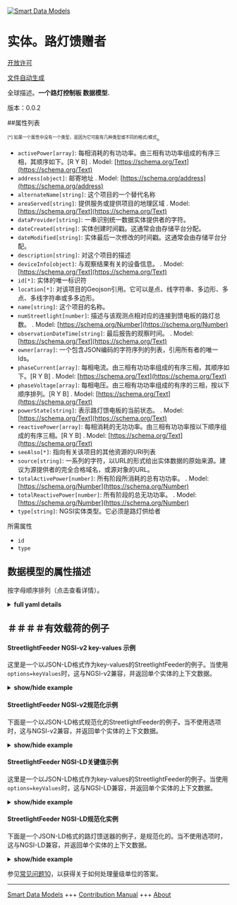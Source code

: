 <!-- 10-Header -->  
[![Smart Data Models](https://smartdatamodels.org/wp-content/uploads/2022/01/SmartDataModels_logo.png "Logo")](https://smartdatamodels.org)  
实体。路灯馈赠者  
========<!-- /10-Header -->  
<!-- 15-License -->  
[开放许可](https://github.com/smart-data-models//dataModel.Streetlighting/blob/master/StreetlightFeeder/LICENSE.md)  
[文件自动生成](https://docs.google.com/presentation/d/e/2PACX-1vTs-Ng5dIAwkg91oTTUdt8ua7woBXhPnwavZ0FxgR8BsAI_Ek3C5q97Nd94HS8KhP-r_quD4H0fgyt3/pub?start=false&loop=false&delayms=3000#slide=id.gb715ace035_0_60)  
<!-- /15-License -->  
<!-- 20-Description -->  
全球描述。**一个路灯控制板 数据模型.**  
版本：0.0.2  
<!-- /20-Description -->  
<!-- 30-PropertiesList -->  

##属性列表  

<sup><sub>[*] 如果一个属性中没有一个类型，是因为它可能有几种类型或不同的格式/模式</sub></sup>。  
- `activePower[array]`: 每相消耗的有功功率。由三相有功功率组成的有序三相，其顺序如下。[R Y B]  . Model: [https://schema.org/Text](https://schema.org/Text)- `address[object]`: 邮寄地址  . Model: [https://schema.org/address](https://schema.org/address)- `alternateName[string]`: 这个项目的一个替代名称  - `areaServed[string]`: 提供服务或提供项目的地理区域  . Model: [https://schema.org/Text](https://schema.org/Text)- `dataProvider[string]`: 一串识别统一数据实体提供者的字符。  - `dateCreated[string]`: 实体创建时间戳。这通常会由存储平台分配。  - `dateModified[string]`: 实体最后一次修改的时间戳。这通常会由存储平台分配。  - `description[string]`: 对这个项目的描述  - `deviceInfo[object]`: 与观察结果有关的设备信息。  . Model: [https://schema.org/Text](https://schema.org/Text)- `id[*]`: 实体的唯一标识符  - `location[*]`: 对该项目的Geojson引用。它可以是点、线字符串、多边形、多点、多线字符串或多多边形。  - `name[string]`: 这个项目的名称。  - `numStreetlight[number]`: 描述与该观测点相对应的连接到馈电板的路灯总数。  . Model: [https://schema.org/Number](https://schema.org/Number)- `observationDateTime[string]`: 最后报告的观察时间。  . Model: [https://schema.org/Text](https://schema.org/Text)- `owner[array]`: 一个包含JSON编码的字符序列的列表，引用所有者的唯一Ids。  - `phaseCurrent[array]`: 每相电流。由三相有功功率组成的有序三相，其顺序如下。[R Y B]  . Model: [https://schema.org/Text](https://schema.org/Text)- `phaseVoltage[array]`: 每相电压。由三相有功功率组成的有序的三相，按以下顺序排列。[R Y B]  . Model: [https://schema.org/Text](https://schema.org/Text)- `powerState[string]`: 表示路灯馈电板的当前状态。  . Model: [https://schema.org/Text](https://schema.org/Text)- `reactivePower[array]`: 每相消耗的无功功率。由三相有功功率按以下顺序组成的有序三相。[R Y B]  . Model: [https://schema.org/Text](https://schema.org/Text)- `seeAlso[*]`: 指向有关该项目的其他资源的URI列表  - `source[string]`: 一系列的字符，以URL的形式给出实体数据的原始来源。建议为源提供者的完全合格域名，或源对象的URL。  - `totalActivePower[number]`: 所有阶段所消耗的总有功功率。  . Model: [https://schema.org/Number](https://schema.org/Number)- `totalReactivePower[number]`: 所有阶段的总无功功率。  . Model: [https://schema.org/Number](https://schema.org/Number)- `type[string]`: NGSI实体类型。它必须是路灯供给者  <!-- /30-PropertiesList -->  
<!-- 35-RequiredProperties -->  
所需属性  
- `id`  - `type`  <!-- /35-RequiredProperties -->  
<!-- 40-RequiredProperties -->  
<!-- /40-RequiredProperties -->  
<!-- 50-DataModelHeader -->  
## 数据模型的属性描述  
按字母顺序排列（点击查看详情）。  
<!-- /50-DataModelHeader -->  
<!-- 60-ModelYaml -->  
<details><summary><strong>full yaml details</strong></summary>    
```yaml  
StreetlightFeeder:    
  description: 'A streetlight control panel Data Model.'    
  properties:    
    activePower:    
      description: 'Active power consumed per phase. Ordered triple comprising of active power from three phases in the following order: [R Y B]'    
      items:    
        minItems: 3    
        type: number    
      type: array    
      x-ngsi:    
        model: https://schema.org/Text    
        type: Property    
    address:    
      description: 'The mailing address'    
      properties:    
        addressCountry:    
          description: 'Property. The country. For example, Spain. Model:''https://schema.org/addressCountry'''    
          type: string    
        addressLocality:    
          description: 'Property. The locality in which the street address is, and which is in the region. Model:''https://schema.org/addressLocality'''    
          type: string    
        addressRegion:    
          description: 'Property. The region in which the locality is, and which is in the country. Model:''https://schema.org/addressRegion'''    
          type: string    
        postOfficeBoxNumber:    
          description: 'Property. The post office box number for PO box addresses. For example, 03578. Model:''https://schema.org/postOfficeBoxNumber'''    
          type: string    
        postalCode:    
          description: 'Property. The postal code. For example, 24004. Model:''https://schema.org/https://schema.org/postalCode'''    
          type: string    
        streetAddress:    
          description: 'Property. The street address. Model:''https://schema.org/streetAddress'''    
          type: string    
      type: object    
      x-ngsi:    
        model: https://schema.org/address    
        type: Property    
    alternateName:    
      description: 'An alternative name for this item'    
      type: string    
      x-ngsi:    
        type: Property    
    areaServed:    
      description: 'The geographic area where a service or offered item is provided'    
      type: string    
      x-ngsi:    
        model: https://schema.org/Text    
        type: Property    
    dataProvider:    
      description: 'A sequence of characters identifying the provider of the harmonised data entity.'    
      type: string    
      x-ngsi:    
        type: Property    
    dateCreated:    
      description: 'Entity creation timestamp. This will usually be allocated by the storage platform.'    
      format: date-time    
      type: string    
      x-ngsi:    
        type: Property    
    dateModified:    
      description: 'Timestamp of the last modification of the entity. This will usually be allocated by the storage platform.'    
      format: date-time    
      type: string    
      x-ngsi:    
        type: Property    
    description:    
      description: 'A description of this item'    
      type: string    
      x-ngsi:    
        type: Property    
    deviceInfo:    
      description: 'Information about the device associated with the observations.'    
      properties:    
        deviceBatteryStatus:    
          description: 'Property. Model:''https://schema.org/Text''. Gives the Battery charging status of the reporting device(Connected, Disconnected).'    
          type: string    
        deviceId:    
          description: 'Property. Model:''https://schema.org/Text''. Device ID of the physical sensor/ measurement station corresponding to this observation.'    
          type: string    
        deviceModel:    
          description: 'Property. Model:''https://schema.org/Text''. Describes the information of the device, sensor or system in consideration.'    
          properties:    
            brandName:    
              description: 'Property. Model:''https://schema.org/Text''. Name of the brand associated with an entity, e.g., sensor, device etc.'    
              type: string    
            manufacturerName:    
              description: 'Property. Model:''https://schema.org/Text''. Name of the manufacturer associated with an entity, e.g., sensor, device etc.'    
              type: string    
            modelName:    
              description: 'Property. Model:''https://schema.org/Text''. Name of a specific model associated with an entity, e.g., sensor, device etc.'    
              type: string    
            modelURL:    
              description: 'Property. Model:''https://schema.org/Text''. URL providing further information of a specific model associated with an entity, e.g., sensor, device etc.'    
              type: string    
          type: object    
        deviceName:    
          description: 'Property. Model:''https://schema.org/Text''. Device Name or Station name of the sensor device/station corresponding to this observation.'    
          type: string    
        deviceSimNumber:    
          description: 'Property. Model:''https://schema.org/Text''. Gives the sim number of the device in the waste management vehicle.'    
          type: string    
        measurand:    
          description: 'Property. Model:''https://schema.org/Text''. Property/properties sensed/observed/measured by the device.'    
          type: string    
        rfId:    
          description: 'Property. Model:''https://schema.org/Text''. Gives the ID of the RFID reader.'    
          type: string    
      type: object    
      x-ngsi:    
        model: https://schema.org/Text    
        type: Property    
    id:    
      anyOf: &streetlightfeeder_-_properties_-_owner_-_items_-_anyof    
        - description: 'Property. Identifier format of any NGSI entity'    
          maxLength: 256    
          minLength: 1    
          pattern: ^[\w\-\.\{\}\$\+\*\[\]`|~^@!,:\\]+$    
          type: string    
        - description: 'Property. Identifier format of any NGSI entity'    
          format: uri    
          type: string    
      description: 'Unique identifier of the entity'    
      x-ngsi:    
        type: Property    
    location:    
      description: 'Geojson reference to the item. It can be Point, LineString, Polygon, MultiPoint, MultiLineString or MultiPolygon'    
      oneOf:    
        - description: 'Geoproperty. Geojson reference to the item. Point'    
          properties:    
            bbox:    
              items:    
                type: number    
              minItems: 4    
              type: array    
            coordinates:    
              items:    
                type: number    
              minItems: 2    
              type: array    
            type:    
              enum:    
                - Point    
              type: string    
          required:    
            - type    
            - coordinates    
          title: 'GeoJSON Point'    
          type: object    
        - description: 'Geoproperty. Geojson reference to the item. LineString'    
          properties:    
            bbox:    
              items:    
                type: number    
              minItems: 4    
              type: array    
            coordinates:    
              items:    
                items:    
                  type: number    
                minItems: 2    
                type: array    
              minItems: 2    
              type: array    
            type:    
              enum:    
                - LineString    
              type: string    
          required:    
            - type    
            - coordinates    
          title: 'GeoJSON LineString'    
          type: object    
        - description: 'Geoproperty. Geojson reference to the item. Polygon'    
          properties:    
            bbox:    
              items:    
                type: number    
              minItems: 4    
              type: array    
            coordinates:    
              items:    
                items:    
                  items:    
                    type: number    
                  minItems: 2    
                  type: array    
                minItems: 4    
                type: array    
              type: array    
            type:    
              enum:    
                - Polygon    
              type: string    
          required:    
            - type    
            - coordinates    
          title: 'GeoJSON Polygon'    
          type: object    
        - description: 'Geoproperty. Geojson reference to the item. MultiPoint'    
          properties:    
            bbox:    
              items:    
                type: number    
              minItems: 4    
              type: array    
            coordinates:    
              items:    
                items:    
                  type: number    
                minItems: 2    
                type: array    
              type: array    
            type:    
              enum:    
                - MultiPoint    
              type: string    
          required:    
            - type    
            - coordinates    
          title: 'GeoJSON MultiPoint'    
          type: object    
        - description: 'Geoproperty. Geojson reference to the item. MultiLineString'    
          properties:    
            bbox:    
              items:    
                type: number    
              minItems: 4    
              type: array    
            coordinates:    
              items:    
                items:    
                  items:    
                    type: number    
                  minItems: 2    
                  type: array    
                minItems: 2    
                type: array    
              type: array    
            type:    
              enum:    
                - MultiLineString    
              type: string    
          required:    
            - type    
            - coordinates    
          title: 'GeoJSON MultiLineString'    
          type: object    
        - description: 'Geoproperty. Geojson reference to the item. MultiLineString'    
          properties:    
            bbox:    
              items:    
                type: number    
              minItems: 4    
              type: array    
            coordinates:    
              items:    
                items:    
                  items:    
                    items:    
                      type: number    
                    minItems: 2    
                    type: array    
                  minItems: 4    
                  type: array    
                type: array    
              type: array    
            type:    
              enum:    
                - MultiPolygon    
              type: string    
          required:    
            - type    
            - coordinates    
          title: 'GeoJSON MultiPolygon'    
          type: object    
      x-ngsi:    
        type: Geoproperty    
    name:    
      description: 'The name of this item.'    
      type: string    
      x-ngsi:    
        type: Property    
    numStreetlight:    
      description: 'Describes the total number of streetlights connected to the feeder panel corresponding to this observation.'    
      type: number    
      x-ngsi:    
        model: https://schema.org/Number    
        type: Property    
    observationDateTime:    
      description: 'Last reported time of observation.'    
      format: date-time    
      type: string    
      x-ngsi:    
        model: https://schema.org/Text    
        type: Property    
    owner:    
      description: 'A List containing a JSON encoded sequence of characters referencing the unique Ids of the owner(s)'    
      items:    
        anyOf: *streetlightfeeder_-_properties_-_owner_-_items_-_anyof    
        description: 'Property. Unique identifier of the entity'    
      type: array    
      x-ngsi:    
        type: Property    
    phaseCurrent:    
      description: 'Current per phase. Ordered triple comprising of active power from three phases in the following order: [R Y B]'    
      items:    
        minItems: 3    
        type: number    
      type: array    
      x-ngsi:    
        model: https://schema.org/Text    
        type: Property    
    phaseVoltage:    
      description: 'Voltage per phase. Ordered triple comprising of active power from three phases in the following order: [R Y B]'    
      items:    
        minItems: 3    
        type: number    
      type: array    
      x-ngsi:    
        model: https://schema.org/Text    
        type: Property    
    powerState:    
      description: 'Indicates the current status of the streetlight feeder panel.'    
      type: string    
      x-ngsi:    
        model: https://schema.org/Text    
        type: Property    
    reactivePower:    
      description: 'Reactive power consumed per phase. Ordered triple comprising of active power from three phases in the following order: [R Y B]'    
      items:    
        minItems: 3    
        type: number    
      type: array    
      x-ngsi:    
        model: https://schema.org/Text    
        type: Property    
    seeAlso:    
      description: 'list of uri pointing to additional resources about the item'    
      oneOf:    
        - items:    
            format: uri    
            type: string    
          minItems: 1    
          type: array    
        - format: uri    
          type: string    
      x-ngsi:    
        type: Property    
    source:    
      description: 'A sequence of characters giving the original source of the entity data as a URL. Recommended to be the fully qualified domain name of the source provider, or the URL to the source object.'    
      type: string    
      x-ngsi:    
        type: Property    
    totalActivePower:    
      description: 'Total active power consumed by all phases.'    
      type: number    
      x-ngsi:    
        model: https://schema.org/Number    
        type: Property    
    totalReactivePower:    
      description: 'Total reactive power for all phases.'    
      type: number    
      x-ngsi:    
        model: https://schema.org/Number    
        type: Property    
    type:    
      description: 'NGSI entity type. It has to be StreetlightFeeder'    
      enum:    
        - StreetlightFeeder    
      type: string    
      x-ngsi:    
        type: Property    
  required:    
    - id    
    - type    
  type: object    
  x-derived-from: ""    
  x-disclaimer: 'Redistribution and use in source and binary forms, with or without modification, are permitted  provided that the license conditions are met. Copyleft (c) 2022 Contributors to Smart Data Models Program'    
  x-license-url: https://github.com/smart-data-models/dataModel.Streetlighting/blob/master/StreetlightFeeder/LICENSE.md    
  x-model-schema: https://smart-data-models.github.io/dataModel.Streetlighting/StreetLightFeeder/schema.json    
  x-model-tags: IUDX    
  x-version: 0.0.2    
```  
</details>    
<!-- /60-ModelYaml -->  
<!-- 70-MiddleNotes -->  
<!-- /70-MiddleNotes -->  
<!-- 80-Examples -->  
## ＃＃＃＃有效载荷的例子  
#### StreetlightFeeder NGSI-v2 key-values 示例  
这里是一个以JSON-LD格式作为key-values的StreetlightFeeder的例子。当使用`options=keyValues`时，这与NGSI-v2兼容，并返回单个实体的上下文数据。  
<details><summary><strong>show/hide example</strong></summary>    
```json  
{  
  "id": "https://smart-data-models.github.io/dataModel.Streetlighting/StreetLightFeeder/schema.json",  
  "type": "StreetlightFeeder",  
  "totalActivePower": 30,  
  "phaseCurrent": [  
    25,  
    28,  
    30  
  ],  
  "reactivePower": [  
    25,  
    28,  
    30  
  ],  
  "numStreetlight": 45,  
  "phaseVoltage": [  
    240,  
    120,  
    50  
  ],  
  "totalReactivePower": 200,  
  "activePower": [  
    120,  
    200,  
    150  
  ],  
  "powerState": "ON",  
  "observationDateTime": "2021-03-11T15:51:02+05:30",  
  "deviceInfo": {  
    "rfId": "5634684",  
    "deviceBatteryStatus": "Connected",  
    "deviceName": "SL1",  
    "deviceId": "43",  
    "measurand": "6",  
    "deviceSimNumber": "6755375727",  
    "deviceModel": {  
      "brandName": "abc",  
      "manufacturerName": "xyz",  
      "modelName": "SL1",  
      "modelURL": "www.abcstreetlight.com"  
    }  
  }  
}  
```  
</details>  
#### StreetlightFeeder NGSI-v2规范化示例  
下面是一个以JSON-LD格式规范化的StreetlightFeeder的例子。当不使用选项时，这与NGSI-v2兼容，并返回单个实体的上下文数据。  
<details><summary><strong>show/hide example</strong></summary>    
```json  
{  
  "id": "https://smart-data-models.github.io/dataModel.Streetlighting/StreetLightFeeder/schema.json",  
  "type": "StreetlightFeeder",  
  "totalActivePower": {  
    "type": "Number",  
    "value": 30  
  },  
  "phaseCurrent": {  
    "type": "array",  
    "value": [  
      25,  
      28,  
      30  
    ]  
  },  
  "reactivePower": {  
    "type": "array",  
    "value": [  
      25,  
      28,  
      30  
    ]  
  },  
  "numStreetlight": {  
    "type": "Number",  
    "value": 45  
  },  
  "phaseVoltage": {  
    "type": "array",  
    "value": [  
      240,  
      120,  
      50  
    ]  
  },  
  "totalReactivePower": {  
    "type": "Number",  
    "value": 200  
  },  
  "activePower": {  
    "type": "array",  
    "value": [  
      120,  
      200,  
      150  
    ]  
  },  
  "powerState": {  
    "type": "Text",  
    "value": "ON"  
  },  
  "observationDateTime": {  
    "type": "DateTime",  
    "value": "2021-03-11T15:51:02+05:30"  
  },  
  "deviceInfo": {  
    "type": "StructuredValue",  
    "value": {  
      "rfID": "5634684",  
      "deviceBatteryStatus": "Connected",  
      "deviceName": "SL1",  
      "deviceID": "43",  
      "measurand": "6",  
      "deviceSimNumber": "6755375727",  
      "deviceModel": {  
        "brandName": "abc",  
        "manufacturerName": "xyz",  
        "modelName": "SL1",  
        "modelURL": "www.abcstreetlight.com"  
      }  
    }  
  },  
  "@context": [  
    "iudx:StreetLightFeeder",  
    "https://smart-data-models.github.io/dataModel.StreetLight/context.jsonld"  
  ]  
}  
```  
</details>  
#### StreetlightFeeder NGSI-LD关键值示例  
这里是一个以JSON-LD格式作为key-values的StreetlightFeeder的例子。当使用`options=keyValues`时，这与NGSI-LD兼容，并返回单个实体的上下文数据。  
<details><summary><strong>show/hide example</strong></summary>    
```json  
{  
    "id": "https://smart-data-models.github.io/dataModel.Streetlighting/StreetLightFeeder/schema.json",  
    "type": "StreetlightFeeder",  
    "activePower": [  
        120,  
        200,  
        150  
    ],  
    "deviceInfo": {  
        "rfId": "5634684",  
        "deviceBatteryStatus": "Connected",  
        "deviceName": "SL1",  
        "deviceId": "43",  
        "measurand": "6",  
        "deviceSimNumber": "6755375727",  
        "deviceModel": {  
            "brandName": "abc",  
            "manufacturerName": "xyz",  
            "modelName": "SL1",  
            "modelURL": "www.abcstreetlight.com"  
        }  
    },  
    "numStreetlight": 45,  
    "observationDateTime": "2021-03-11T15:51:02+05:30",  
    "phaseCurrent": [  
        25,  
        28,  
        30  
    ],  
    "phaseVoltage": [  
        240,  
        120,  
        50  
    ],  
    "powerState": "ON",  
    "reactivePower": [  
        25,  
        28,  
        30  
    ],  
    "totalActivePower": 30,  
    "totalReactivePower": 200,  
    "@context": [  
        "iudx:StreetLightFeeder",  
        "https://smart-data-models.github.io/dataModel.StreetLight/context.jsonld",  
        "https://raw.githubusercontent.com/smart-data-models/dataModel.Streetlighting/master/context.jsonld"  
    ]  
}  
```  
</details>  
#### StreetlightFeeder NGSI-LD规范化实例  
下面是一个JSON-LD格式的路灯馈送器的例子，是规范化的。当不使用选项时，这与NGSI-LD兼容，并返回单个实体的上下文数据。  
<details><summary><strong>show/hide example</strong></summary>    
```json  
{  
    "id": "https://smart-data-models.github.io/dataModel.Streetlighting/StreetLightFeeder/schema.json",  
    "type": "StreetlightFeeder",  
    "activePower": {  
        "type": "Property",  
        "value": [  
            120,  
            200,  
            150  
        ]  
    },  
    "deviceInfo": {  
        "type": "Property",  
        "value": {  
            "rfID": "5634684",  
            "deviceBatteryStatus": "Connected",  
            "deviceName": "SL1",  
            "deviceID": "43",  
            "measurand": "6",  
            "deviceSimNumber": "6755375727",  
            "deviceModel": {  
                "brandName": "abc",  
                "manufacturerName": "xyz",  
                "modelName": "SL1",  
                "modelURL": "www.abcstreetlight.com"  
            }  
        }  
    },  
    "numStreetlight": {  
        "type": "Property",  
        "value": 45  
    },  
    "observationDateTime": {  
        "type": "Property",  
        "value": {  
            "@type": "DateTime",  
            "@value": "2021-03-11T15:51:02+05:30"  
        }  
    },  
    "phaseCurrent": {  
        "type": "Property",  
        "value": [  
            25,  
            28,  
            30  
        ]  
    },  
    "phaseVoltage": {  
        "type": "Property",  
        "value": [  
            240,  
            120,  
            50  
        ]  
    },  
    "powerState": {  
        "type": "Property",  
        "value": "ON"  
    },  
    "reactivePower": {  
        "type": "Property",  
        "value": [  
            25,  
            28,  
            30  
        ]  
    },  
    "totalActivePower": {  
        "type": "Property",  
        "value": 30  
    },  
    "totalReactivePower": {  
        "type": "Property",  
        "value": 200  
    },  
    "@context": [  
        "iudx:StreetLightFeeder",  
        "https://smart-data-models.github.io/dataModel.StreetLight/context.jsonld",  
        "https://raw.githubusercontent.com/smart-data-models/dataModel.Streetlighting/master/context.jsonld"  
    ]  
}  
```  
</details><!-- /80-Examples -->  
<!-- 90-FooterNotes -->  
<!-- /90-FooterNotes -->  
<!-- 95-Units -->  
参见[常见问题10](https://smartdatamodels.org/index.php/faqs/)，以获得关于如何处理量级单位的答案。  
<!-- /95-Units -->  
<!-- 97-LastFooter -->  
---  
[Smart Data Models](https://smartdatamodels.org) +++ [Contribution Manual](https://bit.ly/contribution_manual) +++ [About](https://bit.ly/Introduction_SDM)<!-- /97-LastFooter -->  
